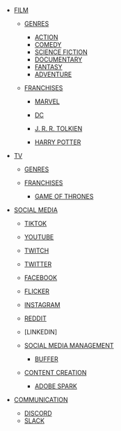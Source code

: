 - [FILM]()

    - [GENRES]()

        - [ACTION]()
        - [COMEDY]()
        - [SCIENCE FICTION]()
        - [DOCUMENTARY]()
        - [FANTASY]()
        - [ADVENTURE]()

    - [FRANCHISES]()

        - [MARVEL]()

        - [DC]()

        - [J. R. R. TOLKIEN]()

        - [HARRY POTTER]()

- [TV]()

    - [GENRES]()

    - [FRANCHISES]()

        - [GAME OF THRONES]()

- [SOCIAL MEDIA]()

    - [TIKTOK]()
    - [YOUTUBE]()
    - [TWITCH]()
    - [TWITTER]()
    - [FACEBOOK]()
    - [FLICKER]()
    - [INSTAGRAM]()
    - [REDDIT]()

    - [LINKEDIN]

    - [SOCIAL MEDIA MANAGEMENT]()

        - [BUFFER]()

    - [CONTENT CREATION]()

        - [ADOBE SPARK]()

- [COMMUNICATION]()

    - [DISCORD]()
    - [SLACK]()

